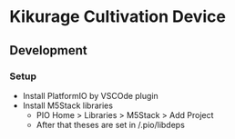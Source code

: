 Kikurage Cultivation Device  
===

## Development

### Setup

- Install PlatformIO by VSCOde plugin
- Install M5Stack libraries
  - PIO Home > Libraries > M5Stack > Add Project
  - After that theses are set in /.pio/libdeps